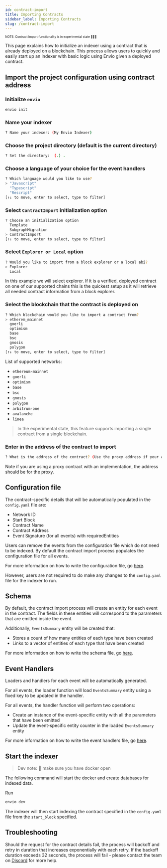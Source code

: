 ```yaml
---
id: contract-import
title: Importing Contracts
sidebar_label: Importing Contracts
slug: /contract-import
---
```


<sub><sup> NOTE: Contract Import functionality is in experimental state 👷‍♀️👷 </sup></sub>

This page explains how to initialize an indexer using a contract that is already deployed on a blockchain.
This process allows users to quickly and easily start up an indexer with basic logic using Envio given a deployed contract.

## Import the project configuration using contract address

### Initialize `envio`

```bash
envio init
```

### Name your indexer

```bash
? Name your indexer: (My Envio Indexer)
```

### Choose the project directory (default is the current directory)

```bash
? Set the directory:  (.) .
```

### Choose a language of your choice for the event handlers

```bash
? Which language would you like to use?
> "Javascript"
  "Typescript"
  "Rescript"
[↑↓ to move, enter to select, type to filter]
```

### Select `ContractImport` initialization option

```bash
? Choose an initialization option
  Template
  SubgraphMigration
> ContractImport
[↑↓ to move, enter to select, type to filter]
```

### Select `Explorer or Local` option

```bash
? Would you like to import from a block explorer or a local abi?
> Explorer
  Local
```

In this example we will select explorer. If it is a verified, deployed contract on one of our supported chains this is the quickest setup as it will retrieve all needed contract information from a block explorer.

### Select the blockchain that the contract is deployed on

```bash
? Which blockchain would you like to import a contract from?
> etherem_mainnet
  goerli
  optimism
  base
  bsc
  gnosis
  polygon
[↑↓ to move, enter to select, type to filter]
```

List of supported networks:

- `ethereum-mainnet`
- `goerli`
- `optimism`
- `base`
- `bsc`
- `gnosis`
- `polygon`
- `arbitrum-one`
- `avalanche`
- `linea`

> In the experimental state, this feature supports importing a single contract from a single blockchain.

### Enter in the address of the contract to import

```bash
? What is the address of the contract? (Use the proxy address if your abi is a proxy implementation)
```

Note if you are using a proxy contract with an implementation, the address should be for the proxy.

## Configuration file

The contract-specific details that will be automatically populated in the `config.yaml` file are:

- Network ID
- Start Block
- Contract Name
- Contract Address
- Event Signature (for all events) with requiredEntities

Users can remove the events from the configuration file which do not need to be indexed. By default the contract import process populates the configuration file for all events.

For more information on how to write the configuration file, go [here](./configuration-file.md).

However, users are not required to do make any changes to the `config.yaml` file for the indexer to run.

## Schema

By default, the contract import process will create an entity for each event in the contract.
The fields in these entities will correspond to the parameters that are emitted inside the event.

Additionally, `EventsSummary` entity will be created that:

- Stores a count of how many entities of each type have been created
- Links to a vector of entities of each type that have been created

For more information on how to write the schema file, go [here](./schema.md).

## Event Handlers

Loaders and handlers for each event will be automatically generated.

For all events, the loader function will load `EventsSummary` entity using a fixed key to be updated in the handler.

For all events, the handler function will perform two operations:

- Create an instance of the event-specific entity with all the parameters that have been emitted
- Update the event-specific entity counter in the loaded `EventsSummary` entity

For more information on how to write the event handlers file, go [here](./event-handlers.mdx).

## Start the indexer

> Dev note: 📢 make sure you have docker open

The following command will start the docker and create databases for indexed data.

Run

```bash
envio dev
```

The indexer will then start indexing the contract specified in the `config.yaml` file from the `start_block` specified.

## Troubleshooting

Should the request for the contract details fail, the process will backoff and retry in duration that increases exponentially with each retry.
If the backoff duration exceeds 32 seconds, the process will fail - please contact the team on [Discord](https://discord.gg/mZHNWgNCAc) for more help.
